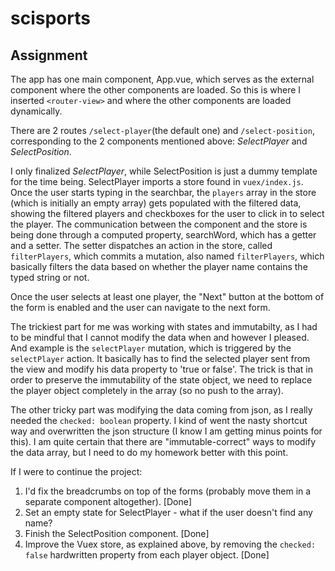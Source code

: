# scisports
## Assignment ##

The app has one main component, App.vue, which serves as the external component where the other components are loaded.
So this is where I inserted `<router-view>` and where the other components are loaded dynamically.

There are 2 routes `/select-player`(the default one) and `/select-position`, corresponding to the 2 components mentioned above: *SelectPlayer* and *SelectPosition*.

I only finalized *SelectPlayer*, while SelectPosition is just a dummy template for the time being.
SelectPlayer imports a store found in `vuex/index.js`. Once the user starts typing in the searchbar, the `players` array in the store (which is initially an empty array) gets populated with the filtered data, showing the filtered players and checkboxes for the user to click in to select the player. The communication between the component and the store is being done through a computed property, searchWord, which has a getter and a setter. The setter dispatches an action in the store, called `filterPlayers`, which commits a mutation, also named `filterPlayers`, which basically filters the data based on whether the player name contains the typed string or not.

Once the user selects at least one player, the "Next" button at the bottom of the form is enabled and the user can navigate to the next form.

The trickiest part for me was working with states and immutabilty, as I had to be mindful that I cannot modify the data when and however I pleased. And example is the `selectPlayer` mutation, which is triggered by the `selectPlayer` action. It basically has to find the selected player sent from the view and modify his data property to 'true or false'. The trick is that in order to preserve the immutability of the state object, we need to replace the player object completely in the array (so no push to the array).

The other tricky part was modifying the data coming from json, as I really needed the `checked: boolean` property. I kind of went the nasty shortcut way and overwritten the json structure (I know I am getting minus points for this). I am quite certain that there are "immutable-correct" ways to modify the data array, but I need to do my homework better with this point.

If I were to continue the project:

1. I'd fix the breadcrumbs on top of the forms (probably move them in a separate component altogether). [Done]
2. Set an empty state for SelectPlayer - what if the user doesn't find any name? 
3. Finish the SelectPosition component. [Done]
4. Improve the Vuex store, as explained above, by removing the `checked: false` hardwritten property from each player object. [Done]



